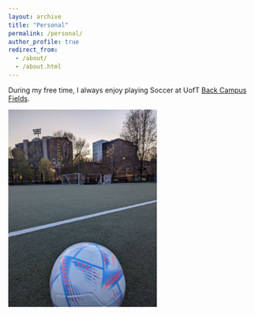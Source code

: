 ```yaml
---
layout: archive
title: "Personal"
permalink: /personal/
author_profile: true
redirect_from:
  - /about/
  - /about.html
---
```



During my free time, I always enjoy playing Soccer at UofT [Back Campus Fields](https://kpe.utoronto.ca/facility/back-campus-fields).


<img src="https://github.com/mahdiabdollahpour/mahdiabdollahpour.github.io/blob/master/images/ball.jpg" height="400">

